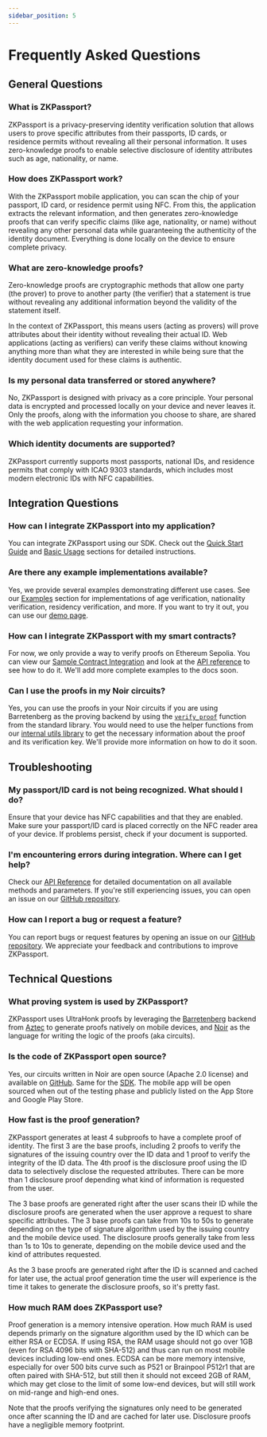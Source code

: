 ```yaml
---
sidebar_position: 5
---
```


# Frequently Asked Questions

## General Questions

### What is ZKPassport?

ZKPassport is a privacy-preserving identity verification solution that allows users to prove specific attributes from their passports, ID cards, or residence permits without revealing all their personal information. It uses zero-knowledge proofs to enable selective disclosure of identity attributes such as age, nationality, or name.

### How does ZKPassport work?

With the ZKPassport mobile application, you can scan the chip of your passport, ID card, or residence permit using NFC. From this, the application extracts the relevant information, and then generates zero-knowledge proofs that can verify specific claims (like age, nationality, or name) without revealing any other personal data while guaranteeing the authenticity of the identity document. Everything is done locally on the device to ensure complete privacy.

### What are zero-knowledge proofs?

Zero-knowledge proofs are cryptographic methods that allow one party (the prover) to prove to another party (the verifier) that a statement is true without revealing any additional information beyond the validity of the statement itself.

In the context of ZKPassport, this means users (acting as provers) will prove attributes about their identity without revealing their actual ID. Web applications (acting as verifiers) can verify these claims without knowing anything more than what they are interested in while being sure that the identity document used for these claims is authentic.

### Is my personal data transferred or stored anywhere?

No, ZKPassport is designed with privacy as a core principle. Your personal data is encrypted and processed locally on your device and never leaves it. Only the proofs, along with the information you choose to share, are shared with the web application requesting your information.

### Which identity documents are supported?

ZKPassport currently supports most passports, national IDs, and residence permits that comply with ICAO 9303 standards, which includes most modern electronic IDs with NFC capabilities.

## Integration Questions

### How can I integrate ZKPassport into my application?

You can integrate ZKPassport using our SDK. Check out the [Quick Start Guide](/getting-started/quick-start) and [Basic Usage](/getting-started/basic-usage) sections for detailed instructions.

### Are there any example implementations available?

Yes, we provide several examples demonstrating different use cases. See our [Examples](/examples) section for implementations of age verification, nationality verification, residency verification, and more. If you want to try it out, you can use our [demo page](https://demo.zkpassport.id).

### How can I integrate ZKPassport with my smart contracts?

For now, we only provide a way to verify proofs on Ethereum Sepolia. You can view our [Sample Contract Integration](https://github.com/zkpassport/circuits/blob/main/src/solidity/src/SampleContract.sol) and look at the [API reference](/api) to see how to do it. We'll add more complete examples to the docs soon.

### Can I use the proofs in my Noir circuits?

Yes, you can use the proofs in your Noir circuits if you are using Barretenberg as the proving backend by using the [`verify_proof`](https://noir-lang.org/docs/noir/standard_library/recursion#verifying-recursive-proofs) function from the standard library. You would need to use the helper functions from our [internal utils library](https://github.com/zkpassport/zkpassport-utils) to get the necessary information about the proof and its verification key. We'll provide more information on how to do it soon.

## Troubleshooting

### My passport/ID card is not being recognized. What should I do?

Ensure that your device has NFC capabilities and that they are enabled. Make sure your passport/ID card is placed correctly on the NFC reader area of your device. If problems persist, check if your document is supported.

### I'm encountering errors during integration. Where can I get help?

Check our [API Reference](/api) for detailed documentation on all available methods and parameters. If you're still experiencing issues, you can open an issue on our [GitHub repository](https://github.com/zkpassport/zkpassport-sdk).

### How can I report a bug or request a feature?

You can report bugs or request features by opening an issue on our [GitHub repository](https://github.com/zkpassport/zkpassport-sdk). We appreciate your feedback and contributions to improve ZKPassport.

## Technical Questions

### What proving system is used by ZKPassport?

ZKPassport uses UltraHonk proofs by leveraging the [Barretenberg](https://github.com/AztecProtocol/aztec-packages/tree/master/barretenberg) backend from [Aztec](https://aztec.network/) to generate proofs natively on mobile devices, and [Noir](https://noir-lang.org/) as the language for writing the logic of the proofs (aka circuits).

### Is the code of ZKPassport open source?

Yes, our circuits written in Noir are open source (Apache 2.0 license) and available on [GitHub](https://github.com/zkpassport/circuits). Same for the [SDK](https://github.com/zkpassport/zkpassport-sdk). The mobile app will be open sourced when out of the testing phase and publicly listed on the App Store and Google Play Store.

### How fast is the proof generation?

ZKPassport generates at least 4 subproofs to have a complete proof of identity. The first 3 are the base proofs, including 2 proofs to verify the signatures of the issuing country over the ID data and 1 proof to verify the integrity of the ID data. The 4th proof is the disclosure proof using the ID data to selectively disclose the requested attributes. There can be more than 1 disclosure proof depending what kind of information is requested from the user.

The 3 base proofs are generated right after the user scans their ID while the disclosure proofs are generated when the user approve a request to share specific attributes. The 3 base proofs can take from 10s to 50s to generate depending on the type of signature algorithm used by the issuing country and the mobile device used. The disclosure proofs generally take from less than 1s to 10s to generate, depending on the mobile device used and the kind of attributes requested.

As the 3 base proofs are generated right after the ID is scanned and cached for later use, the actual proof generation time the user will experience is the time it takes to generate the disclosure proofs, so it's pretty fast.

### How much RAM does ZKPassport use?

Proof generation is a memory intensive operation. How much RAM is used depends primarly on the signature algorithm used by the ID which can be either RSA or ECDSA. If using RSA, the RAM usage should not go over 1GB (even for RSA 4096 bits with SHA-512) and thus can run on most mobile devices including low-end ones. ECDSA can be more memory intensive, especially for over 500 bits curve such as P521 or Brainpool P512r1 that are often paired with SHA-512, but still then it should not exceed 2GB of RAM, which may get close to the limit of some low-end devices, but will still work on mid-range and high-end ones.

Note that the proofs verifying the signatures only need to be generated once after scanning the ID and are cached for later use. Disclosure proofs have a negligible memory footprint.
